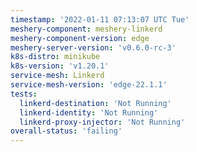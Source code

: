 ```yaml
---
timestamp: '2022-01-11 07:13:07 UTC Tue'
meshery-component: meshery-linkerd
meshery-component-version: edge
meshery-server-version: 'v0.6.0-rc-3'
k8s-distro: minikube
k8s-version: 'v1.20.1'
service-mesh: Linkerd
service-mesh-version: 'edge-22.1.1'
tests:
  linkerd-destination: 'Not Running'
  linkerd-identity: 'Not Running'
  linkerd-proxy-injector: 'Not Running'
overall-status: 'failing'
---
```

